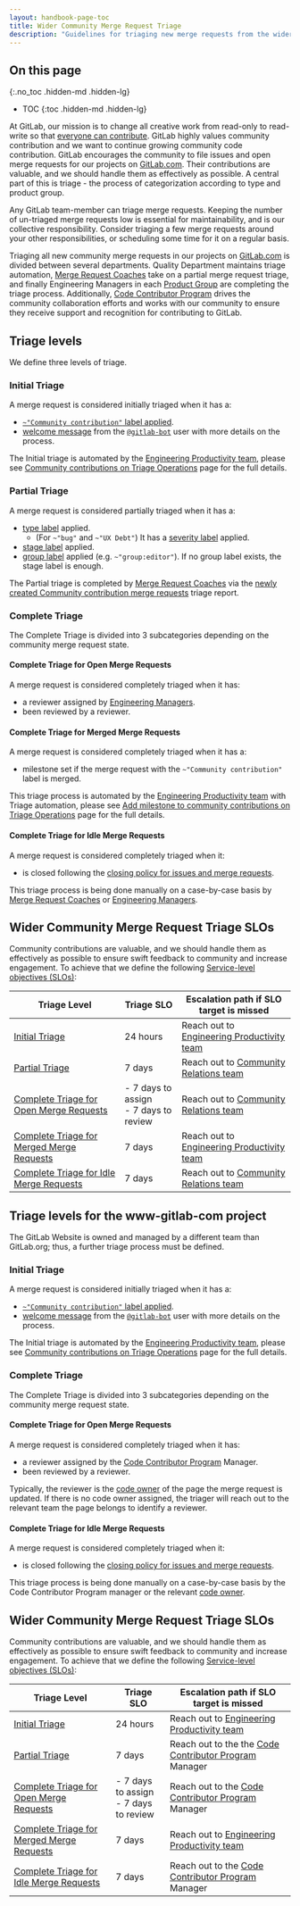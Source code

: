 ```yaml
---
layout: handbook-page-toc
title: Wider Community Merge Request Triage
description: "Guidelines for triaging new merge requests from the wider community opened on GitLab.com projects"
---
```


## On this page
{:.no_toc .hidden-md .hidden-lg}

- TOC
{:toc .hidden-md .hidden-lg}

At GitLab, our mission is to change all creative work from read-only to read-write so that [everyone can contribute](/company/mission/#mission). GitLab highly values community contribution and we want to continue growing community code contribution. GitLab encourages the community to file issues and open merge requests for our projects on [GitLab.com][GitLab.com]. Their contributions are valuable, and we should handle them as effectively as possible. A central part of this is triage - the process of categorization according to type and product group.

Any GitLab team-member can triage merge requests. Keeping the number of un-triaged merge requests low is essential for maintainability, and is our collective responsibility. Consider triaging a few merge requests around your other responsibilities, or scheduling some time for it on a regular basis.

Triaging all new community merge requests in our projects on [GitLab.com][GitLab.com] is divided between several departments. Quality Department maintains triage automation, [Merge Request Coaches](/handbook/marketing/community-relations/code-contributor-program/resources/merge-request-coach-lifecycle.html) take on a partial merge request triage, and finally Engineering Managers in each [Product Group](/handbook/product/categories/#devops-stages) are completing the triage process. Additionally, [Code Contributor Program](/handbook/marketing/community-relations/code-contributor-program/) drives the community collaboration efforts and works with our community to ensure they receive support and recognition for contributing to GitLab.

## Triage levels

We define three levels of triage.

### Initial Triage

A merge request is considered initially triaged when it has a:

- [`~"Community contribution"` label applied](/handbook/engineering/quality/triage-operations/#ensure-quick-feedback-for-community-contributions).
- [welcome message](https://gitlab.com/gitlab-org/quality/triage-serverless/-/blob/master/triage/processor/thank_community_contribution.rb) from the [`@gitlab-bot`](https://gitlab.com/gitlab-bot) user with more details on the process.

The Initial triage is automated by the [Engineering Productivity team][Engineering Productivity team], please see [Community contributions on Triage Operations](/handbook/engineering/quality/triage-operations/#community-contributions) page for the full details.

### Partial Triage

A merge request is considered partially triaged when it has a:

- [type label](https://docs.gitlab.com/ee/development/contributing/issue_workflow.html#type-labels) applied.
  - (For `~"bug"` and `~"UX Debt"`) It has a [severity label](https://docs.gitlab.com/ee/development/contributing/issue_workflow.html#severity-labels) applied.
- [stage label](https://docs.gitlab.com/ee/development/contributing/issue_workflow.html#stage-labels) applied.
- [group label](https://docs.gitlab.com/ee/development/contributing/issue_workflow.html#group-labels) applied (e.g. `~"group:editor"`). If no group label exists, the stage label is enough.

The Partial triage is completed by [Merge Request Coaches](/handbook/marketing/community-relations/code-contributor-program/resources/merge-request-coach-lifecycle.html) via the [newly created Community contribution merge requests](/handbook/engineering/quality/triage-operations/#newly-created-community-contribution-merge-requests-requiring-first-triage) triage report.

### Complete Triage

The Complete Triage is divided into 3 subcategories depending on the community merge request state.

#### Complete Triage for Open Merge Requests

A merge request is considered completely triaged when it has:

- a reviewer assigned by [Engineering Managers](/handbook/engineering/quality/triage-operations/#community-merge-requests-requiring-attention).
- been reviewed by a reviewer.

#### Complete Triage for Merged Merge Requests

A merge request is considered completely triaged when it has a:

- milestone set if the merge request with the `~"Community contribution"` label is merged.

This triage process is automated by the [Engineering Productivity team][Engineering Productivity team] with Triage automation, please see [Add milestone to community contributions on Triage Operations](/handbook/engineering/quality/triage-operations/#add-milestone-to-community-merge-requests) page for the full details.

#### Complete Triage for Idle Merge Requests

A merge request is considered completely triaged when it:

- is closed following the [closing policy for issues and merge requests](https://docs.gitlab.com/ee/development/contributing/#closing-policy-for-issues-and-merge-requests).

This triage process is being done manually on a case-by-case basis by [Merge Request Coaches](/job-families/expert/merge-request-coach/#closing-merge-requests) or [Engineering Managers](/handbook/engineering/quality/triage-operations/#community-merge-requests-requiring-attention).

## Wider Community Merge Request Triage SLOs

Community contributions are valuable, and we should handle them as effectively as possible to ensure swift feedback to community and increase engagement. To achieve that we define the following [Service-level objectives (SLOs)](https://en.wikipedia.org/wiki/Service-level_objective):

| Triage Level                                                                            | Triage SLO                                 | Escalation path if SLO target is missed                                                                    |
|-----------------------------------------------------------------------------------------|--------------------------------------------|------------------------------------------------------------------------------------------------------------|
| [Initial Triage](#initial-triage)                                                       | 24 hours                                   | Reach out to [Engineering Productivity team][Engineering Productivity team]|
| [Partial Triage](#partial-triage)                                                        | 7 days                                     | Reach out to [Community Relations team](/handbook/marketing/community-relations/#-how-to-reach-us)         |
| [Complete Triage for Open Merge Requests](#complete-triage-for-open-merge-requests)     | - 7 days to assign <br> - 7 days to review | Reach out to [Community Relations team](/handbook/marketing/community-relations/#-how-to-reach-us)         |
| [Complete Triage for Merged Merge Requests](#complete-triage-for-merged-merge-requests) | 7 days                                     | Reach out to [Engineering Productivity team][Engineering Productivity team] |
| [Complete Triage for Idle Merge Requests](#complete-triage-for-idle-merge-requests)    | 7 days                                     | Reach out to [Community Relations team](/handbook/marketing/community-relations/#-how-to-reach-us)         |


## Triage levels for the www-gitlab-com project

The GitLab Website is owned and managed by a different team than GitLab.org; thus, a further triage process must be defined.

### Initial Triage

A merge request is considered initially triaged when it has a:

- [`~"Community contribution"` label applied](/handbook/engineering/quality/triage-operations/#ensure-quick-feedback-for-community-contributions).
- [welcome message](https://gitlab.com/gitlab-org/quality/triage-serverless/-/blob/master/triage/processor/thank_community_contribution.rb) from the [`@gitlab-bot`](https://gitlab.com/gitlab-bot) user with more details on the process.

The Initial triage is automated by the [Engineering Productivity team][Engineering Productivity team], please see [Community contributions on Triage Operations](/handbook/engineering/quality/triage-operations/#community-contributions) page for the full details.

### Complete Triage

The Complete Triage is divided into 3 subcategories depending on the community merge request state.

#### Complete Triage for Open Merge Requests

A merge request is considered completely triaged when it has:

- a reviewer assigned by the [Code Contributor Program](/handbook/marketing/community-relations/code-contributor-program/) Manager.
- been reviewed by a reviewer.

Typically, the reviewer is the [code owner](https://docs.gitlab.com/ee/user/project/code_owners.html) of the page the merge request is updated. If there is no code owner assigned, the triager will reach out to the relevant team the page belongs to identify a reviewer.


#### Complete Triage for Idle Merge Requests

A merge request is considered completely triaged when it:

- is closed following the [closing policy for issues and merge requests](https://docs.gitlab.com/ee/development/contributing/#closing-policy-for-issues-and-merge-requests).

This triage process is being done manually on a case-by-case basis by the Code Contributor Program manager or the relevant [code owner](https://docs.gitlab.com/ee/user/project/code_owners.html).

## Wider Community Merge Request Triage SLOs

Community contributions are valuable, and we should handle them as effectively as possible to ensure swift feedback to community and increase engagement. To achieve that we define the following [Service-level objectives (SLOs)](https://en.wikipedia.org/wiki/Service-level_objective):

| Triage Level                                                                            | Triage SLO                                 | Escalation path if SLO target is missed                                                                    |
|-----------------------------------------------------------------------------------------|--------------------------------------------|------------------------------------------------------------------------------------------------------------|
| [Initial Triage](#initial-triage)                                                       | 24 hours                                   | Reach out to [Engineering Productivity team][Engineering Productivity team]|
| [Partial Triage](#partial-triage)                                                        | 7 days                                     | Reach out to the the [Code Contributor Program](/handbook/marketing/community-relations/code-contributor-program/) Manager
| [Complete Triage for Open Merge Requests](#complete-triage-for-open-merge-requests)     | - 7 days to assign <br> - 7 days to review | Reach out to the [Code Contributor Program](/handbook/marketing/community-relations/code-contributor-program/) Manager         |
| [Complete Triage for Merged Merge Requests](#complete-triage-for-merged-merge-requests) | 7 days                                     | Reach out to [Engineering Productivity team][Engineering Productivity team] |
| [Complete Triage for Idle Merge Requests](#complete-triage-for-idle-merge-requests)    | 7 days                                     | Reach out to the [Code Contributor Program](/handbook/marketing/community-relations/code-contributor-program/) Manager         |

[GitLab.com]: https://gitlab.com/groups/gitlab-org
[Engineering Productivity team]: /handbook/engineering/quality/engineering-productivity/

